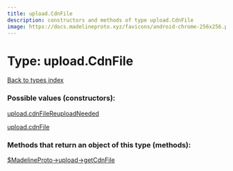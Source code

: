 ```yaml
---
title: upload.CdnFile
description: constructors and methods of type upload.CdnFile
image: https://docs.madelineproto.xyz/favicons/android-chrome-256x256.png
---
```

# Type: upload.CdnFile  
[Back to types index](index.md)



### Possible values (constructors):

[upload.cdnFileReuploadNeeded](../constructors/upload.cdnFileReuploadNeeded.md)  

[upload.cdnFile](../constructors/upload.cdnFile.md)  



### Methods that return an object of this type (methods):

[$MadelineProto->upload->getCdnFile](../methods/upload.getCdnFile.md)  



